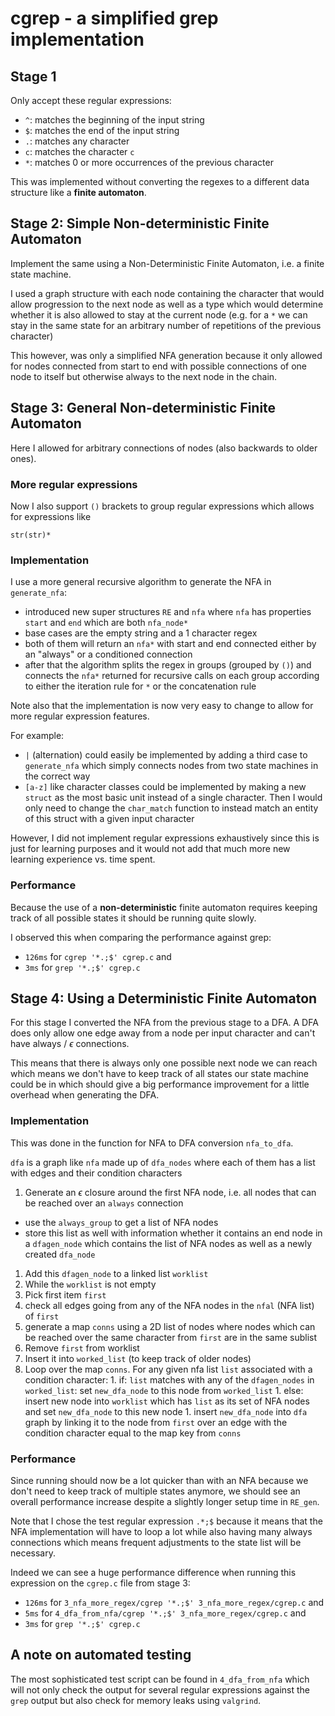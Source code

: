 # cgrep - a simplified grep implementation

## Stage 1

Only accept these regular expressions:

* `^`: matches the beginning of the input string
* `$`: matches the end of the input string
* `.`: matches any character
* `c`: matches the character `c`
* `*`: matches 0 or more occurrences of the previous character

This was implemented without converting the regexes to a different data structure
like a **finite automaton**.

## Stage 2: Simple Non-deterministic Finite Automaton

Implement the same using a Non-Deterministic Finite Automaton, i.e. a finite state
machine.

I used a graph structure with each node containing the character that would allow
progression to the next node as well as a type which would determine whether it
is also allowed to stay at the current node (e.g. for a `*` we can stay in the
same state for an arbitrary number of repetitions of the previous character)

This however, was only a simplified NFA generation because it only allowed for
nodes connected from start to end with possible connections of one node to itself
but otherwise always to the next node in the chain.

## Stage 3: General Non-deterministic Finite Automaton

Here I allowed for arbitrary connections of nodes (also backwards to older ones).

### More regular expressions

Now I also support `()` brackets to group regular expressions which allows for
expressions like

```
str(str)*
```

### Implementation

I use a more general recursive algorithm to generate the NFA in `generate_nfa`:

* introduced new super structures `RE` and `nfa` where `nfa` has properties `start`
and `end` which are both `nfa_node*`
* base cases are the empty string and a 1 character regex
* both of them will return an `nfa*` with start and end connected either by
an "always" or a conditioned connection
* after that the algorithm splits the regex in groups (grouped by `()`) and
connects the `nfa*` returned for recursive calls on each group according to either
the iteration rule for `*` or the concatenation rule

Note also that the implementation is now very easy to change to allow for more
regular expression features.

For example:

* `|` (alternation) could easily be implemented by adding a third case to `generate_nfa`
which simply connects nodes from two state machines in the correct way
* `[a-z]` like character classes could be implemented by making a new `struct`
as the most basic unit instead of a single character. Then I would only need
to change the `char_match` function to instead match an entity of this struct
with a given input character

However, I did not implement regular expressions exhaustively since this is just
for learning purposes and it would not add that much more new learning experience
vs. time spent.


### Performance

Because the use of a **non-deterministic** finite automaton requires keeping track
of all possible states it should be running quite slowly.

I observed this when comparing the performance against grep:

* `126ms` for `cgrep '*.;$' cgrep.c` and
* `3ms` for `grep '*.;$' cgrep.c`

## Stage 4: Using a Deterministic Finite Automaton

For this stage I converted the NFA from the previous stage to a DFA.
A DFA does only allow one edge away from a node per input character and can't
have always / $\epsilon$ connections.

This means that there is always only one possible next node we can reach which
means we don't have to keep track of all states our state machine could be in
which should give a big performance improvement for a little overhead when generating
the DFA.

### Implementation

This was done in the function for NFA to DFA conversion `nfa_to_dfa`.

`dfa` is a graph like `nfa` made up of `dfa_nodes` where each of them has a list
with edges and their condition characters

1. Generate an $\epsilon$ closure around the first NFA node, i.e. all nodes that
can be reached over an `always` connection
  * use the `always_group` to get a list of NFA nodes
  * store this list as well with information whether it contains an end node
  in a `dfagen_node` which contains the list of NFA nodes as well as a newly
  created `dfa_node`
1. Add this `dfagen_node` to a linked list `worklist`
1. While the `worklist` is not empty
  1. Pick first item `first`
  1. check all edges going from any of the NFA nodes in the `nfal` (NFA list)
  of `first`
  1. generate a map `conns` using a 2D list of nodes where nodes which can be reached over the same character from `first` are in the same sublist
  1. Remove `first` from worklist
  1. Insert it into `worked_list` (to keep track of older nodes)
  1. Loop over the map `conns`. For any given nfa list `list` associated with a condition
  character:
    1. if: `list` matches with any of the `dfagen_nodes` in `worked_list`:
    set `new_dfa_node` to this node from `worked_list`
    1. else: insert new node into `worklist` which has `list` as its set of NFA nodes
    and set `new_dfa_node` to this new node
    1. insert `new_dfa_node` into `dfa` graph by linking it to the node from `first`
    over an edge with the condition character equal to the map key from `conns`

### Performance

Since running should now be a lot quicker than with an NFA because we don't need
to keep track of multiple states anymore, we should see an overall performance
increase despite a slightly longer setup time in `RE_gen`.

Note that I chose the test regular expression `.*;$` because it means that the
NFA implementation will have to loop a lot while also having many always
connections which means frequent adjustments to the state list will be necessary.

Indeed we can see a huge performance difference when running this expression
on the `cgrep.c` file from stage 3:

* `126ms` for `3_nfa_more_regex/cgrep '*.;$' 3_nfa_more_regex/cgrep.c` and
* `5ms` for `4_dfa_from_nfa/cgrep '*.;$' 3_nfa_more_regex/cgrep.c` and
* `3ms` for `grep '*.;$' cgrep.c`

## A note on automated testing

The most sophisticated test script can be found in `4_dfa_from_nfa` which will
not only check the output for several regular expressions against the `grep` output
but also check for memory leaks using `valgrind`.
